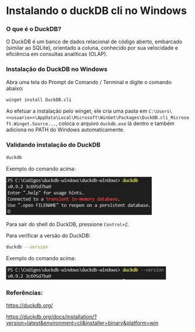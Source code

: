 # Instalando o duckDB cli no Windows

### O que é o DuckDB?

O DuckDB é um banco de dados relacional de código aberto, embarcado (similar ao SQLite), orientado a coluna, conhecido por sua velocidade e eficiência em consultas analíticas (OLAP). 

### Instalação do DuckDB no Windows

Abra uma tela do Prompt de Comando / Terminal e digite o comando abaixo:

``` bash copy
winget install DuckDB.cli
```

Ao efetuar a instalação pelo winget, ele cria uma pasta em `C:\Users\<<usuario>>\AppData\Local\Microsoft\WinGet\Packages\DuckDB.cli_Microsoft.Winget.Source...`, coloca o arquivo `duckdb.exe` lá dentro e também adiciona no PATH do Windows automaticamente.

### Validando instalação do DuckDB

``` bash copy
duckdb
```

Exemplo do comando acima:

![Alt text](image.png)

Para sair do shell do DuckDB, pressione `Control+Z`.

Para verificar a versão do DuckDB:

``` bash copy
duckdb --version
```
Exemplo do comando acima:

![Alt text](image-1.png)


### Referências:
https://duckdb.org/

https://duckdb.org/docs/installation/?version=latest&environment=cli&installer=binary&platform=win

